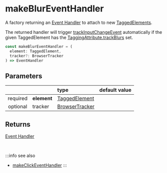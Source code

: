 # makeBlurEventHandler

A factory returning an [Event Handler](https://developer.mozilla.org/en-US/docs/Web/Events/Event_handlers) to attach to new [TaggedElements](/tracking/browser/api-reference/definitions/TaggedElement.md).

The returned handler will trigger [trackInputChangeEvent](/tracking/browser/api-reference/eventTrackers/trackInputChangeEvent.md) automatically if the given TaggedElement has the [TaggingAttribute.trackBlurs](/tracking/browser/api-reference/definitions/TaggingAttribute.md#taggingattributetrackblurs) set.

```typescript
const makeBlurEventHandler = (
  element: TaggedElement, 
  tracker?: BrowserTracker
) => EventHandler
```

## Parameters
|          |             | type                                                                  | default value
| :-:      | :--         | :--                                                                   | :--           
| required | **element** | [TaggedElement](/tracking/browser/api-reference/definitions/TaggedElement.md) |
| optional | tracker     | [BrowserTracker](/tracking/browser/api-reference/general/BrowserTracker.md)   |


## Returns 
[Event Handler](https://developer.mozilla.org/en-US/docs/Web/Events/Event_handlers)

<br />

:::info see also
- [makeClickEventHandler](/tracking/browser/api-reference/mutationObserver/makeClickEventHandler.md)
:::
